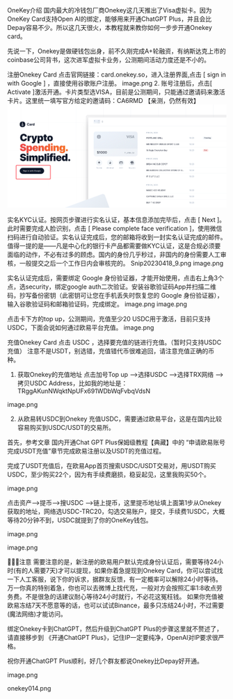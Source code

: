 OneKey介绍
国内最大的冷钱包厂商Onekey这几天推出了Visa虚拟卡。因为OneKey Card支持Open AI的绑定，能够用来开通ChatGPT Plus，并且会比Depay容易不少。所以这几天很火，本教程就来教你如何一步步开通Onekey card。

先说一下，Onekey是做硬钱包出身，前不久刚完成A+轮融资，有纳斯达克上市的coinbase公司背书，这次进军虚拟卡业务，公测期间活动力度还是不小的。

注册Onekey Card
点击官网链接：card.onekey.so，进入注册界面,点击 [ sign in with Google ] ，直接使用谷歌账户注册。
image.png 2. 账号注册后，点击[ Activate ]激活开通。卡片类型选VISA，目前是公测期间，只能通过邀请码来激活卡片。这里统一填写官方给定的邀请码：CA6RMD 【亲测，仍然有效】
![Image text](https://github.com/ChangeYu0229/ChatGPT-Plus-NewGuide/blob/main/WechatIMG119.png)


实名KYC认证。按网页步骤进行实名认证，基本信息添加完毕后，点击 [ Next ]。此时需要完成人脸识别，点击 [ Please complete face verification ]，使用微信扫码进行自动验证。实名认证完成后，您的邮箱将收到一封实名认证完成的邮件。值得一提的是——凡是中心化的银行卡产品都需要做KYC认证，这是合规必须要面临的动作，不必有过多的顾虑。国内的身份几乎秒过，非国内的身份需要人工审核，一般提交之后一个工作日内会审核完的。
Snip20230418_9.png image.png

实名认证完成后，需要绑定 Google 身份验证器，才能开始使用，点击右上角3个点，选security，绑定google auth二次验证。安装谷歌验证码App并扫描二维码，抄写备份密钥（此密钥可让您在手机丢失时恢复您的 Google 身份验证器），输入谷歌验证码和邮箱验证码，完成绑定。
image.png image.png

点击卡下方的top up，公测期间，充值至少20 USDC用于激活，目前只支持USDC，下面会说如何通过欧易平台充值。
image.png

充值Onekey Card
点击 USDC ，选择要充值的链进行充值。（暂时只支持USDC充值） 注意不是USDT，别选错，充值错代币很难追回，请注意充值正确的币种。

1. 获取Onekey的充值地址
点击加号Top up -->选择USDC -->选择TRX网络 -->拷贝USDC Address，比如我的地址是：TRggAKunNWqktNpUFx691WDbWqFvbqVdsN

image.png

2. 从欧易转USDC到Onekey
充值USDC，需要通过欧易平台，这是在国内比较容易购买到USDC/USDT的交易所。

首先，参考文章 国内开通Chat GPT Plus保姆级教程【典藏】中的 “申请欧易账号完成USDT充值”章节完成欧易注册以及USDT的充值过程。

完成了USDT充值后，在欧易App首页搜索USDC/USDT交易对，用USDT购买USDC，至少购买22个，因为有手续费磨损，稳妥起见，这里我购买50个。

image.png

点击资产-->提币-->搜USDC -->链上提币，这里提币地址填上面第1步从Onekey获取的地址，网络选USDC-TRC20，勾选交易账户，提交，手续费1USDC，大概等待20分钟不到，USDC就提到了你的OneKey钱包。

image.png

image.png

📢📢📢注意
需要注意的是，新注册的欧易用户默认完成身份认证后，需要等待24小时(有的人需要7天)才可以提现，如果你着急提现到Onekey Card，你可以尝试找一下人工客服，说下你的诉求，据群友反馈，有一定概率可以解除24小时等待。万一你真的特别着急，你也可以去微博上找代充，一般对方会按照汇率1:8收点劳务费。不是很急的话建议耐心等待24小时就行，不必花这冤枉钱。
如果你充值被欧易冻结7天不愿意等的话，也可以试试Binance，最多只冻结24小时，不过需要(魔法网络)才能访问。

绑定Onekey卡到ChatGPT，然后升级到ChatGPT Plus的步骤这里就不赘述了，请直接移步到 《开通ChatGPT Plus》，记住IP一定要纯净，OpenAI对IP要求很严格。

祝你开通ChatGPT Plus顺利，好几个群友都说Onekey比Depay好开通。

image.png

onekey014.png

